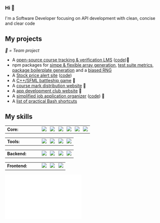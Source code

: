 ### Hi 👋

I'm a Software Developer focusing on API development with clean, concise and clear code

## My projects
*🤝 = Team project*

<div>
    <ul>
        <li>A <a href="https://www.open-lms.ca/">open-source course tracking & verification LMS</a> (<a href="https://github.com/oompas/open-lms">code</a>)🤝</li>
        <li>npm packages for <a href="https://www.npmjs.com/package/generate-arrays">simpe & flexible array generation</a>, <a href="https://www.npmjs.com/package/suite-metrics">test suite metrics</a>, <a href="https://www.npmjs.com/package/npm-package-factory">package boilerplate generation</a> and a <a href="https://www.npmjs.com/package/bias-random">biased RNG</a></li>
        <li>A <a href="https://reid-moffat.github.io/stock-alert/">Stock price alert site</a> (<a href="https://github.com/reid-moffat/stock-alert">code</a>)</li>
        <li>A <a href="https://github.com/reid-moffat/battleship">C++/SFML battleship game</a> 🤝</li>
        <li>A <a href="https://qubirdhunter.com/">course mark distribution website</a> 🤝</li>
        <li>A <a href="https://www.qtma.ca/">app development club website</a> 🤝</li>
        <li>A <a href="https://venatoapp.ca/">simplified job application organizer</a> (<a href="https://github.com/Olivia-Chen-Xu/Venato">code</a>) 🤝</li>
        <li>A <a href="https://github.com/reid-moffat/bash-shortcuts">list of practical Bash shortcuts</a></li>
    </ul>
</div>

## My skills

<table>
  <tr>
    <td width="100" valign="middle"><b>Core:</b></td>
    <td valign="middle">
      <img src="https://img.shields.io/badge/c%23-%23239120.svg?style=for-the-badge&logo=c-sharp&logoColor=white"/>
      &nbsp;
      <img src="https://img.shields.io/badge/java-%23ED8B00.svg?style=for-the-badge&logo=java&logoColor=white"/>
      &nbsp;
      <img src="https://img.shields.io/badge/typescript-%23007ACC.svg?style=for-the-badge&logo=typescript&logoColor=white"/>
      &nbsp;
      <img src="https://img.shields.io/badge/javascript-%23323330.svg?style=for-the-badge&logo=javascript&logoColor=%23F7DF1E"/>
      &nbsp;
      <img src="https://img.shields.io/badge/python-3670A0?style=for-the-badge&logo=python&logoColor=ffdd54"/>
      &nbsp;
      <img src="https://img.shields.io/badge/c++-%2300599C.svg?style=for-the-badge&logo=c%2B%2B&logoColor=white"/>
    </td>
  </tr>
</table>

<table>
  <tr>
    <td width="100" valign="middle"><b>Tools:</b></td>
    <td valign="middle">
      <img src="https://img.shields.io/badge/git-%23F05033.svg?style=for-the-badge&logo=git&logoColor=white"/>
      &nbsp;
      <img src="https://img.shields.io/badge/shell_script-%23121011.svg?style=for-the-badge&logo=gnu-bash&logoColor=white"/>
      &nbsp;
      <img src="https://img.shields.io/badge/github%20actions-%232671E5.svg?style=for-the-badge&logo=githubactions&logoColor=white"/>
      &nbsp;
      <img src="https://img.shields.io/badge/jira-%230A0FFF.svg?style=for-the-badge&logo=jira&logoColor=white"/>
    </td>
  </tr>
</table>

<table>
  <tr>
    <td width="100" valign="middle"><b>Backend:</b></td>
    <td valign="middle">
      <img src="https://shields.io/badge/supabase-black?logo=supabase&style=for-the-badge"/>
      &nbsp;
      <img src="https://img.shields.io/badge/firebase-%23039BE5.svg?style=for-the-badge&logo=firebase"/>
      &nbsp;
      <img src="https://img.shields.io/badge/Microsoft%20SQL%20Server-CC2927?style=for-the-badge&logo=microsoft%20sql%20server&logoColor=white"/>
      &nbsp;
      <img src="https://img.shields.io/badge/azure-%230072C6.svg?style=for-the-badge&logo=microsoftazure&logoColor=white"/>
    </td>
  </tr>
</table>

<table>
  <tr>
    <td width="100" valign="middle"><b>Frontend:</b></td>
    <td valign="middle">
      <img src="https://img.shields.io/badge/Next-black?style=for-the-badge&logo=next.js&logoColor=white"/>
      &nbsp;
      <img src="https://img.shields.io/badge/react-%2320232a.svg?style=for-the-badge&logo=react&logoColor=%2361DAFB"/>
      &nbsp;
      <img src="https://img.shields.io/badge/tailwindcss-%2338B2AC.svg?style=for-the-badge&logo=tailwind-css&logoColor=white"/>
    </td>
  </tr>
</table>

<img style="width: 50%" src="https://github.com/reid-moffat/fancy-github-stats/blob/master/generated/overview.svg">

<!-- <p align="center">
    <img align="centre" src="https://github-profile-trophy.vercel.app/?username=reid-moffat&theme=chalk&column=7&rank=SECRET,SSS,SS,S,AAA,AA,A,B,C">
</p> -->
